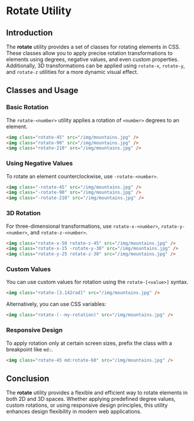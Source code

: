 # Rotate Utility

## Introduction
The **rotate** utility provides a set of classes for rotating elements in CSS. These classes allow you to apply precise rotation transformations to elements using degrees, negative values, and even custom properties. Additionally, 3D transformations can be applied using `rotate-x`, `rotate-y`, and `rotate-z` utilities for a more dynamic visual effect.

## Classes and Usage

### Basic Rotation
The `rotate-<number>` utility applies a rotation of `<number>` degrees to an element.

```html
<img class="rotate-45" src="/img/mountains.jpg" />
<img class="rotate-90" src="/img/mountains.jpg" />
<img class="rotate-210" src="/img/mountains.jpg" />
```

### Using Negative Values
To rotate an element counterclockwise, use `-rotate-<number>`.

```html
<img class="-rotate-45" src="/img/mountains.jpg" />
<img class="-rotate-90" src="/img/mountains.jpg" />
<img class="-rotate-210" src="/img/mountains.jpg" />
```

### 3D Rotation
For three-dimensional transformations, use `rotate-x-<number>`, `rotate-y-<number>`, and `rotate-z-<number>`.

```html
<img class="rotate-x-50 rotate-z-45" src="/img/mountains.jpg" />
<img class="rotate-x-15 -rotate-y-30" src="/img/mountains.jpg" />
<img class="rotate-y-25 rotate-z-30" src="/img/mountains.jpg" />
```

### Custom Values
You can use custom values for rotation using the `rotate-[<value>]` syntax.

```html
<img class="rotate-[3.142rad]" src="/img/mountains.jpg" />
```

Alternatively, you can use CSS variables:

```html
<img class="rotate-(--my-rotation)" src="/img/mountains.jpg" />
```

### Responsive Design
To apply rotation only at certain screen sizes, prefix the class with a breakpoint like `md:`.

```html
<img class="rotate-45 md:rotate-60" src="/img/mountains.jpg" />
```

## Conclusion
The **rotate** utility provides a flexible and efficient way to rotate elements in both 2D and 3D spaces. Whether applying predefined degree values, custom rotations, or using responsive design principles, this utility enhances design flexibility in modern web applications.

